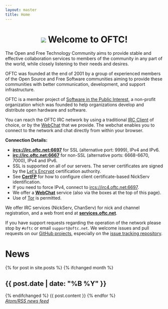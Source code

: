 ```yaml
---
layout: master
title: Home
---
```

# <center><img src="img/oftc-80.png"> Welcome to OFTC!</center> #

The Open and Free Technology Community aims to provide stable and effective
collaboration services to members of the community in any part of the world,
while closely listening to their needs and desires.

OFTC was founded at the end of 2001 by a group of experienced members of the
Open Source and Free Software communities aiming to provide these communities
with better communication, development, and support infrastructure.

OFTC is a member project of [Software in the Public
Interest](http://www.spi-inc.org/), a non-profit organization which was founded
to help organizations develop and distribute open hardware and software.

You can reach the OFTC IRC network by using a traditional [IRC
Client](https://en.wikipedia.org/wiki/Comparison_of_Internet_Relay_Chat_clients) of choice, or by the
[WebChat](WebChat) that we provide. The webchat enables you to connect to the
network and chat directly from within your browser.

**Connection Details:**

 * [**ircs://irc.oftc.net:6697**](ircs://irc.oftc.net:6697) for SSL (alternative port: 9999), IPv4 and IPv6.
 * [**irc://irc.oftc.net:6667**](irc://irc.oftc.net:6667) for non-SSL (alternative ports: 6668-6670, 7000), IPv4 and IPv6.
 * SSL is supported on all of our servers.  The server certificates are signed
   by the [Let's Encrypt](https://letsencrypt.org/) certification authority.
 * See [**CertFP**](NickServ/CertFP/) for how to configure client certificate-based NickServ identification.
 * If you need to force IPv4, connect to [ircs://irc4.oftc.net:6697](ircs://irc4.oftc.net:6697).
 * We offer a [**WebChat**](WebChat) service (also via the boxes at the top of this page).
 * Use of [Tor](/Tor) is permitted.

We offer IRC services (NickServ, ChanServ) for nick and channel registration,
and a web front end at [**services.oftc.net**](https://services.oftc.net/).

If you have support requests regarding the operation of the network please stop
by `#oftc` or email `support@oftc.net`. We welcome issues and pull requests on
our [GitHub projects](https://github.com/oftc), especially on the
[issue tracking repository](https://github.com/oftc/oftc).

<div class='body'>
<h1>News</h1>
{% for post in site.posts %}
{% ifchanged month %}<h2>{{ post.date | date: "%B %Y" }} </h2>{% endifchanged %}
{{ post.content }}
{% endfor %}

<div><em><a href="feed.xml">Atom/RSS news feed</a></em></div>
</div>
